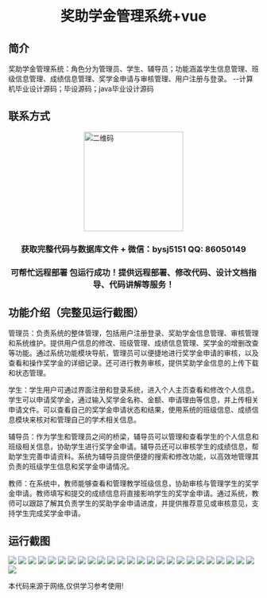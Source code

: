 <p><h1 align="center">奖助学金管理系统+vue</h1></p>

## 简介
奖助学金管理系统：角色分为管理员、学生、辅导员；功能涵盖学生信息管理、班级信息管理、成绩信息管理、奖学金申请与审核管理、用户注册与登录。    --计算机毕业设计源码；毕设源码；java毕业设计源码


## 联系方式
<img src="https://bs-1329754181.cos.ap-shanghai.myqcloud.com/wx.jpg" alt="二维码" style="display: block; margin: 0 auto;" width="200px">
<p><h3 align="center">获取完整代码与数据库文件 + 微信：bysj5151 QQ: 86050149</h3></p>
<p><h3 align="center">可帮忙远程部署 包运行成功！提供远程部署、修改代码、设计文档指导、代码讲解等服务！</h3></p>

## 功能介绍（完整见运行截图）
管理员：负责系统的整体管理，包括用户注册登录、奖助学金信息管理、审核管理和系统维护。提供用户信息的修改、班级管理、成绩信息管理、奖学金的增删改查等功能。通过系统功能模块导航，管理员可以便捷地进行奖学金申请的审核，以及查看和操作奖学金的详细记录。还可进行教务审核，提供奖助学金信息的上传下载和状态管理。

学生：学生用户可通过界面注册和登录系统，进入个人主页查看和修改个人信息。学生可以申请奖学金，通过输入奖学金名称、金额、申请理由等信息，并上传相关申请文件。可以查看自己的奖学金申请状态和结果，使用系统的班级信息、成绩信息模块来核对和管理自己的学术相关信息。

辅导员：作为学生和管理员之间的桥梁，辅导员可以管理和查看学生的个人信息和班级相关信息，协助学生进行奖学金申请。辅导员还可以审核学生的成绩信息，帮助学生完善申请资料。系统为辅导员提供便捷的搜索和修改功能，以高效地管理其负责的班级学生信息和奖学金申请情况。

教师：在系统中，教师能够查看和管理教学班级信息，协助审核与管理学生的奖学金申请。教师填写和提交的成绩信息将直接影响学生的奖学金申请。通过系统，教师可以跟踪了解其负责学生的奖助学金申请进度，并提供推荐意见或审核意见，支持学生完成奖学金申请。


## 运行截图
![](https://bs-1329754181.cos.ap-shanghai.myqcloud.com/ssm/ScholarshipManagementSystem/img/001.jpg)
![](https://bs-1329754181.cos.ap-shanghai.myqcloud.com/ssm/ScholarshipManagementSystem/img/002.jpg)
![](https://bs-1329754181.cos.ap-shanghai.myqcloud.com/ssm/ScholarshipManagementSystem/img/003.jpg)
![](https://bs-1329754181.cos.ap-shanghai.myqcloud.com/ssm/ScholarshipManagementSystem/img/004.jpg)
![](https://bs-1329754181.cos.ap-shanghai.myqcloud.com/ssm/ScholarshipManagementSystem/img/005.jpg)
![](https://bs-1329754181.cos.ap-shanghai.myqcloud.com/ssm/ScholarshipManagementSystem/img/006.jpg)
![](https://bs-1329754181.cos.ap-shanghai.myqcloud.com/ssm/ScholarshipManagementSystem/img/007.jpg)
![](https://bs-1329754181.cos.ap-shanghai.myqcloud.com/ssm/ScholarshipManagementSystem/img/008.jpg)
![](https://bs-1329754181.cos.ap-shanghai.myqcloud.com/ssm/ScholarshipManagementSystem/img/009.jpg)
![](https://bs-1329754181.cos.ap-shanghai.myqcloud.com/ssm/ScholarshipManagementSystem/img/010.jpg)
![](https://bs-1329754181.cos.ap-shanghai.myqcloud.com/ssm/ScholarshipManagementSystem/img/011.jpg)
![](https://bs-1329754181.cos.ap-shanghai.myqcloud.com/ssm/ScholarshipManagementSystem/img/012.jpg)
![](https://bs-1329754181.cos.ap-shanghai.myqcloud.com/ssm/ScholarshipManagementSystem/img/013.jpg)
![](https://bs-1329754181.cos.ap-shanghai.myqcloud.com/ssm/ScholarshipManagementSystem/img/014.jpg)
![](https://bs-1329754181.cos.ap-shanghai.myqcloud.com/ssm/ScholarshipManagementSystem/img/015.jpg)
![](https://bs-1329754181.cos.ap-shanghai.myqcloud.com/ssm/ScholarshipManagementSystem/img/016.jpg)
![](https://bs-1329754181.cos.ap-shanghai.myqcloud.com/ssm/ScholarshipManagementSystem/img/017.jpg)
![](https://bs-1329754181.cos.ap-shanghai.myqcloud.com/ssm/ScholarshipManagementSystem/img/018.jpg)
![](https://bs-1329754181.cos.ap-shanghai.myqcloud.com/ssm/ScholarshipManagementSystem/img/019.jpg)
![](https://bs-1329754181.cos.ap-shanghai.myqcloud.com/ssm/ScholarshipManagementSystem/img/020.jpg)
![](https://bs-1329754181.cos.ap-shanghai.myqcloud.com/ssm/ScholarshipManagementSystem/img/021.jpg)
![](https://bs-1329754181.cos.ap-shanghai.myqcloud.com/ssm/ScholarshipManagementSystem/img/022.jpg)
![](https://bs-1329754181.cos.ap-shanghai.myqcloud.com/ssm/ScholarshipManagementSystem/img/023.jpg)
![](https://bs-1329754181.cos.ap-shanghai.myqcloud.com/ssm/ScholarshipManagementSystem/img/024.jpg)
![](https://bs-1329754181.cos.ap-shanghai.myqcloud.com/ssm/ScholarshipManagementSystem/img/025.jpg)
![](https://bs-1329754181.cos.ap-shanghai.myqcloud.com/ssm/ScholarshipManagementSystem/img/026.jpg)

<p>本代码来源于网络,仅供学习参考使用!</p>

